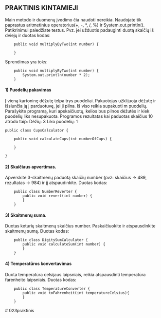 ## PRAKTINIS KINTAMIEJI

Main metodo ir duomenų įvedimo čia naudoti nereikia. 
Naudojate tik paprastus aritmetinius operatorius(+, -, *, /, %) ir System.out.println().
Patikrinimui paledžiate testus.
Pvz. jei užduotis padauginti duotą skaičių iš dviejų ir duotas kodas: 

        public void multiplyByTwo(int number) {

        }
Sprendimas yra toks:

        public void multiplyByTwo(int number) {
            System.out.println(number * 2);
        }


#### 1) Puodelių pakavimas
Į vieną kartoninę dėžutę telpa trys puodeliai. Pakuotojas užklijuoja dėžutę ir išsiunčia ją į parduotuvę, jei ji pilna.
Iš viso reikia supakuoti m puodelių. Parašykite programą, kuri apskaičiuotų, kelios bus pilnos dėžutės ir kiek puodelių liks nesupakuota.
Programos rezultatas kai paduotas skaičius 10 atrodo taip:
Dėžių: 3
Liko puodelių: 1

    public class CupsCalculator {

        public void calculateCups(int numberOfCups) {
     
        }

    }

#### 2) Skaičiaus apvertimas.

Apverskite 3-skaitmenų paduotą skaičių  number  (pvz: skaičius -> 489, rezultatas -> 984) ir jį atspaudinkite. Duotas kodas:

        public class NumberReverter {
            public void revert(int number) {
            }
        }



#### 3) Skaitmenų suma.

Duotas keturių skaitmenų skaičius number. Paskaičiuokite ir atspausdinkite skaitmenų sumą. Duotas kodas:

        public class DigitsSumCalculator {
            public void calculateSum(int number) {
            }
        }



#### 4) Temperatūros konvertavimas

Duota temperatūra celsijaus laipsniais, reikia atspausdinti temperatūra farenheito laipsniais. Duotas kodas:

        public class TemperatureConverter {
            public void toFahrenheit(int temperatureCelsius){
            }
        }


#   0 2 _ 3 _ p r a k t i n i s  
 
